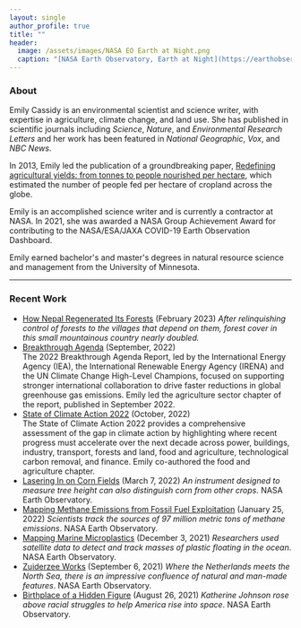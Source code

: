 ```yaml
---
layout: single
author_profile: true
title: ""
header:
  image: /assets/images/NASA EO Earth at Night.png
  caption: "[NASA Earth Observatory, Earth at Night](https://earthobservatory.nasa.gov/features/NightLights)"
---
```


### About
Emily Cassidy is an environmental scientist and science writer, with expertise in agriculture, climate change, and land use. She has published in scientific journals including *Science*, *Nature*, and *Environmental Research Letters* and her work has been featured in _National Geographic_, _Vox_, and _NBC News_. 

In 2013, Emily led the publication of a groundbreaking paper, [Redefining agricultural yields: from tonnes to people nourished per hectare](https://doi.org/10.1088/1748-9326/8/3/034015), which estimated the number of people fed per hectare of cropland across the globe. 

Emily is an accomplished science writer and is currently a contractor at NASA. In 2021, she was awarded a NASA Group Achievement Award for contributing to the NASA/ESA/JAXA COVID-19 Earth Observation Dashboard. 

Emily earned bachelor's and master's degrees in natural resource science and management from the University of Minnesota. 

---
### Recent Work 
- [How Nepal Regenerated Its Forests](https://earthobservatory.nasa.gov/images/150937/how-nepal-regenerated-its-forests) (February 2023) *After relinquishing control of forests to the villages that depend on them, forest cover in this small mountainous country nearly doubled.*
- [Breakthrough Agenda](https://www.iea.org/reports/breakthrough-agenda-report-2022) (September, 2022)
  <br>The 2022 Breakthrough Agenda Report, led by the International Energy Agency (IEA), the International Renewable Energy Agency (IRENA) and the UN Climate Change High-Level Champions, focused on supporting stronger international collaboration to drive faster reductions in global greenhouse gas emissions. Emily led the agriculture sector chapter of the report, published in September 2022. 
- [State of Climate Action 2022](https://www.wri.org/research/state-climate-action-2022) (October, 2022)
  <br>The State of Climate Action 2022 provides a comprehensive assessment of the gap in climate action by highlighting where recent progress must accelerate over the next decade across power, buildings, industry, transport, forests and land, food and agriculture, technological carbon removal, and finance. Emily co-authored the food and agriculture chapter.
- [Lasering In on Corn Fields](https://earthobservatory.nasa.gov/images/149538/lasering-in-on-corn-fields) (March 7, 2022) *An instrument designed to measure tree height can also distinguish corn from other crops.* NASA Earth Observatory.
- [Mapping Methane Emissions from Fossil Fuel Exploitation](https://earthobservatory.nasa.gov/images/149374/mapping-methane-emissions-from-fossil-fuel-exploitation) (January 25, 2022) *Scientists track the sources of 97 million metric tons of methane emissions*. NASA Earth Observatory.
- [Mapping Marine Microplastics](https://earthobservatory.nasa.gov/images/149163/mapping-marine-microplastics) (December 3, 2021) *Researchers used satellite data to detect and track masses of plastic floating in the ocean*. NASA Earth Observatory.
- [Zuiderzee Works](https://earthobservatory.nasa.gov/images/148799/zuiderzee-works) (September 6, 2021) *Where the Netherlands meets the North Sea, there is an impressive confluence of natural and man-made features*. NASA Earth Observatory.
- [Birthplace of a Hidden Figure](https://earthobservatory.nasa.gov/images/148738/birthplace-of-a-hidden-figure) (August 26, 2021) *Katherine Johnson rose above racial struggles to help America rise into space*. NASA Earth Observatory.





